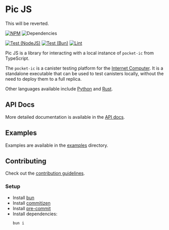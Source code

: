# Pic JS

This will be reverted.

[![NPM](https://badge.fury.io/js/@dfinity%2Fpic.svg)](https://badge.fury.io/js/@dfinity%2Fpic)
![Dependencies](https://img.shields.io/librariesio/release/npm/%40dfinity/pic)

[![Test (NodeJS)](https://github.com/dfinity/pic-js/actions/workflows/test-nodejs.yml/badge.svg)](https://github.com/dfinity/pic-js/actions/workflows/test-nodejs.yml)
[![Test (Bun)](https://github.com/dfinity/pic-js/actions/workflows/test-bun.yml/badge.svg)](https://github.com/dfinity/pic-js/actions/workflows/test-bun.yml)
[![Lint](https://github.com/dfinity/pic-js/actions/workflows/lint.yml/badge.svg)](https://github.com/dfinity/pic-js/actions/workflows/lint.yml)

Pic JS is a library for interacting with a local instance of `pocket-ic` from TypeScript.

The `pocket-ic` is a canister testing platform for the [Internet Computer](https://internetcomputer.org/). It is a standalone executable that can be used to test canisters locally, without the need to deploy them to a full replica.

Other languages available include [Python](https://github.com/dfinity/pocketic-py/) and [Rust](https://github.com/dfinity/ic/tree/master/packages/pocket-ic).

## API Docs

More detailed documentation is available in the [API docs](https://dfinity.github.io/pic-js/).

## Examples

Examples are available in the [examples](./examples/README.md) directory.

## Contributing

Check out the [contribution guidelines](./.github/CONTRIBUTING.md).

### Setup

- Install [bun](https://bun.sh/)
- Install [commitizen](https://commitizen-tools.github.io/commitizen/)
- Install [pre-commit](https://pre-commit.com/)
- Install dependencies:
  ```bash
  bun i
  ```
